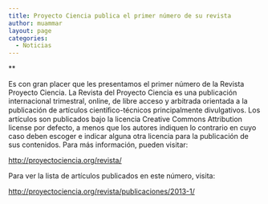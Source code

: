 ```yaml
---
title: Proyecto Ciencia publica el primer número de su revista
author: muammar
layout: page
categories:
  - Noticias
---
```

**

Es con gran placer que les presentamos el primer número de la Revista Proyecto Ciencia. La Revista del Proyecto Ciencia es una publicación internacional trimestral, online, de libre acceso y arbitrada orientada a la publicación de artículos cientíﬁco-técnicos principalmente divulgativos. Los artículos son publicados bajo la licencia Creative Commons Attribution license por defecto, a menos que los autores indiquen lo contrario en cuyo caso deben escoger e indicar alguna otra licencia para la publicación de sus contenidos. Para más información, pueden visitar:

<http://proyectociencia.org/revista/>

Para ver la lista de artículos publicados en este número, visita:

<http://proyectociencia.org/revista/publicaciones/2013-1/>
